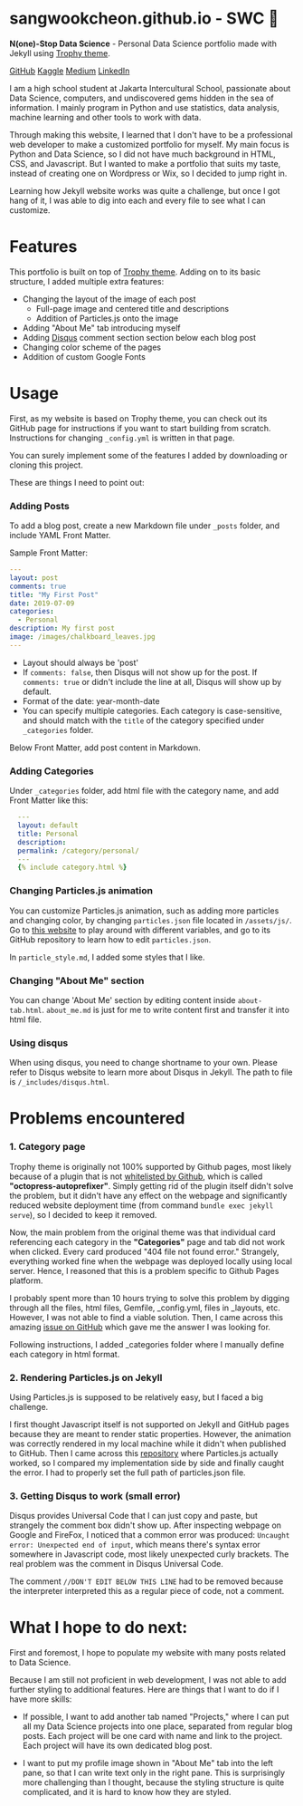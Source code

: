# sangwookcheon.github.io - SWC :tada:
**N(one)-Stop Data Science** - Personal Data Science portfolio made with Jekyll using [Trophy theme](https://github.com/thomasvaeth/trophy-jekyll).

[GitHub](https://github.com/SangwookCheon)
[Kaggle](https://www.kaggle.com/sangwookchn)
[Medium](https://medium.com/@sangwookcheon)
[LinkedIn](https://www.linkedin.com/in/sangwookcheon/)

I am a high school student at Jakarta Intercultural School, passionate about Data Science, computers, and undiscovered gems hidden in the sea of information. I mainly program in Python and use statistics, data analysis, machine learning and other tools to work with data.

Through making this website, I learned that I don't have to be a professional web developer to make a customized portfolio for myself. My main focus is Python and Data Science, so I did not have much background in HTML, CSS, and Javascript. But I wanted to make a portfolio that suits my taste, instead of creating one on Wordpress or Wix, so I decided to jump right in.

Learning how Jekyll website works was quite a challenge, but once I got hang of it, I was  able to dig into each and every file to see what I can customize.

# Features
This portfolio is built on top of [Trophy theme](https://github.com/thomasvaeth/trophy-jekyll). Adding on to its basic structure, I added multiple extra features:
* Changing the layout of the image of each post
  - Full-page image and centered title and descriptions
  - Addition of Particles.js onto the image
* Adding "About Me" tab introducing myself
* Adding [Disqus](www.disqus.com) comment section section below each blog post
* Changing color scheme of the pages
* Addition of custom Google Fonts


# Usage
First, as my website is based on Trophy theme, you can check out its GitHub page for instructions if you want to start building from scratch. Instructions for changing `_config.yml` is written in that page.

You can surely implement some of the features I added by downloading or cloning this project.

These are things I need to point out:
### Adding Posts

To add a blog post, create a new Markdown file under  `_posts` folder, and include YAML Front Matter.

Sample Front Matter:
```yaml
---
layout: post
comments: true
title: "My First Post"
date: 2019-07-09
categories:
  - Personal
description: My first post
image: /images/chalkboard_leaves.jpg
---
```
* Layout should always be 'post'
* If `comments: false`, then Disqus will not show up for the post. If `comments: true` or didn't include the line at all, Disqus will show up by default.
* Format of the date: year-month-date
* You can specify multiple categories. Each category is case-sensitive, and should match with the `title` of the category specified under `_categories` folder.

Below Front Matter, add post content in Markdown.

### Adding Categories

Under `_categories` folder, add html file with the category name, and add Front Matter like this:
```YAML
  ---
  layout: default
  title: Personal
  description:
  permalink: /category/personal/
  ---
  {% include category.html %}
```

### Changing Particles.js animation

You can customize Particles.js animation, such as adding more particles and changing color, by changing `particles.json` file located in `/assets/js/`. Go to [this website](https://vincentgarreau.com/particles.js/#default) to play around with different variables, and go to its GitHub repository to learn how to edit `particles.json`.

In `particle_style.md`, I added some styles that I like.

### Changing "About Me" section

You can change 'About Me' section by editing content inside `about-tab.html`. `about_me.md` is just for me to write content first and transfer it into html file.

### Using disqus

When using disqus, you need to change shortname to your own. Please refer to Disqus website to learn more about Disqus in Jekyll. The path to file is `/_includes/disqus.html`.

# Problems encountered
### 1. Category page
Trophy theme is originally not 100% supported by Github pages, most likely because of a plugin that is not [whitelisted by Github](https://pages.github.com/versions/), which is called **"octopress-autoprefixer"**. Simply getting rid of the plugin itself didn't solve the problem, but it didn't have any effect on the webpage and significantly reduced website deployment time (from command `bundle exec jekyll serve`), so I decided to keep it removed.

Now, the main problem from the original theme was that individual card referencing each category in the **"Categories"** page and tab did not work when clicked. Every card produced "404 file not found error." Strangely, everything worked fine when the webpage was deployed locally using local server. Hence, I reasoned that this is a problem specific to Github Pages platform.

I probably spent more than 10 hours trying to solve this problem by digging through all the files, html files, Gemfile, _config.yml, files in _layouts, etc. However, I was not able to find a viable solution. Then, I came across this amazing [issue on GitHub](https://github.com/thomasvaeth/trophy-jekyll/issues/23) which gave me the answer I was looking for.

Following instructions, I added _categories folder where I manually define each category in html format.

### 2. Rendering Particles.js on Jekyll
Using Particles.js is supposed to be relatively easy, but I faced a big challenge.

I first thought Javascript itself is not supported on Jekyll and GitHub pages because they are meant to render static properties. However, the animation was correctly rendered in my local machine while it didn't when published to GitHub. Then I came across this [repository](https://github.com/nrandecker/particle) where Particles.js actually worked, so I compared my implementation side by side and finally caught the error. I had to properly set the full path of particles.json file.

### 3. Getting Disqus to work (small error)
Disqus provides Universal Code that I can just copy and paste, but strangely the comment box didn't show up. After inspecting webpage on Google and FireFox, I noticed that a common error was produced: `Uncaught error: Unexpected end of input`, which means there's syntax error somewhere in Javascript code, most likely unexpected curly brackets. The real problem was the comment in Disqus Universal Code.

The comment `//DON'T EDIT BELOW THIS LINE` had to be removed because the interpreter interpreted this as a regular piece of code, not a comment.

# What I hope to do next:
First and foremost, I hope to populate my website with many posts related to Data Science.

Because I am still not proficient in web development, I was not able to add further styling to additional features. Here are things that I want to do if I have more skills:

- If possible, I want to add another tab named "Projects," where I  can put all my Data Science projects into one place, separated from regular blog posts. Each project will be one card with name and link to the project. Each project will have its own dedicated blog post.

- I want to put my profile image shown in "About Me" tab into the left pane, so that I can write text only in the right pane. This is surprisingly more challenging than I thought, because the styling structure is quite complicated, and it is hard to know how they are styled.
